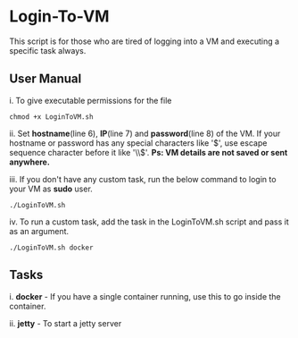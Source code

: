 # Login-To-VM

This script is for those who are tired of logging into a VM and executing a specific task always.

## User Manual

i. To give executable permissions for the file
```
chmod +x LoginToVM.sh
```

ii. Set **hostname**(line 6), **IP**(line 7) and **password**(line 8) of the VM. If your hostname or password has any special characters like '$', use escape sequence character before it like '\\$'. **Ps: VM details are not saved or sent anywhere.**

iii. If you don't have any custom task, run the below command to login to your VM as **sudo** user.
```
./LoginToVM.sh
```

iv. To run a custom task, add the task in the LoginToVM.sh script and pass it as an argument.
```
./LoginToVM.sh docker
```

## Tasks

i. **docker** - If you have a single container running, use this to go inside the container.

ii. **jetty** - To start a jetty server
